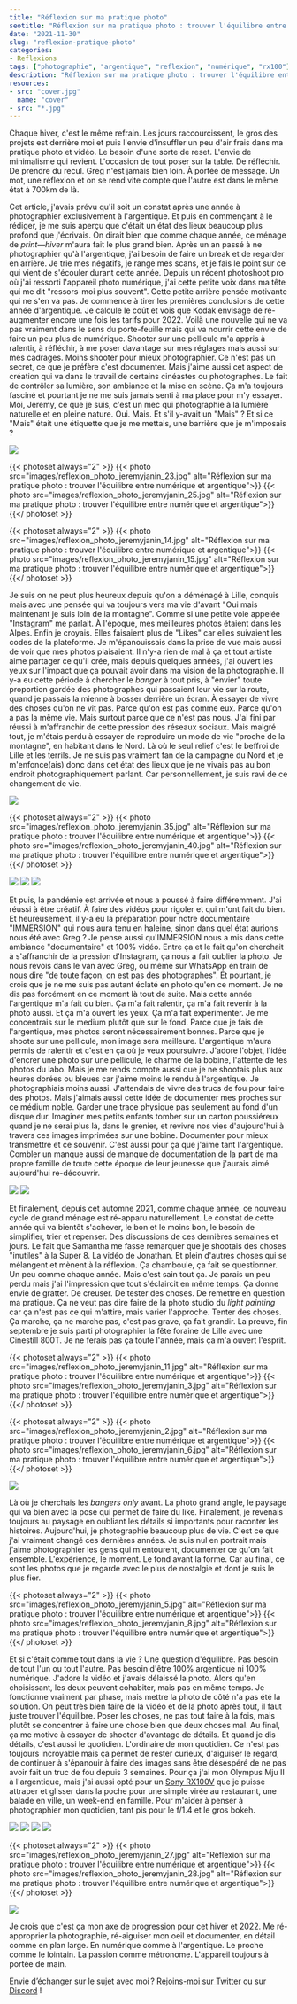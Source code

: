 ```yaml
---
title: "Réflexion sur ma pratique photo"
seotitle: "Réflexion sur ma pratique photo : trouver l'équilibre entre numérique et argentique"
date: "2021-11-30"
slug: "reflexion-pratique-photo"
categories:
- Reflexions
tags: ["photographie", "argentique", "reflexion", "numérique", "rx100"]
description: "Réflexion sur ma pratique photo : trouver l'équilibre entre numérique et argentique."
resources:
- src: "cover.jpg"
  name: "cover"
- src: "*.jpg"
---
```


Chaque hiver, c'est le même refrain. Les jours raccourcissent, le gros des projets est derrière moi et puis l'envie d'insuffler un peu d'air frais dans ma pratique photo et vidéo. Le besoin d'une sorte de reset. L'envie de minimalisme qui revient. L'occasion de tout poser sur la table. De réfléchir. De prendre du recul. Greg n'est jamais bien loin. À portée de message. Un mot, une réflexion et on se rend vite compte que l'autre est dans le même état à 700km de là.

Cet article, j'avais prévu qu'il soit un constat après une année à photographier exclusivement à l'argentique. Et puis en commençant à le rédiger, je me suis aperçu que c'était un état des lieux beaucoup plus profond que j'écrivais. On dirait bien que comme chaque année, ce ménage de *print—hiver* m'aura fait le plus grand bien. Après un an passé à ne photographier qu'à l'argentique, j'ai besoin de faire un break et de regarder en arrière. Je trie mes négatifs, je range mes scans, et je fais le point sur ce qui vient de s'écouler durant cette année. Depuis un récent photoshoot pro où j'ai ressorti l'appareil photo numérique, j'ai cette petite voix dans ma tête qui me dit "ressors-moi plus souvent". Cette petite arrière pensée motivante qui ne s'en va pas. Je commence à tirer les premières conclusions de cette année d'argentique. Je calcule le coût et vois que Kodak envisage de ré-augmenter encore une fois les tarifs pour 2022. Voilà une nouvelle qui ne va pas vraiment dans le sens du porte-feuille mais qui va nourrir cette envie de faire un peu plus de numérique. Shooter sur une pellicule m'a appris à ralentir, à réfléchir, à me poser davantage sur mes réglages mais aussi sur mes cadrages. Moins shooter pour mieux photographier. Ce n'est pas un secret, ce que je préfère c'est documenter. Mais j'aime aussi cet aspect de création qui va dans le travail de certains cinéastes ou photographes. Le fait de contrôler sa lumière, son ambiance et la mise en scène. Ça m'a toujours fasciné et pourtant je ne me suis jamais senti à ma place pour m'y essayer. Moi, Jeremy, ce que je suis, c'est un mec qui photographie à la lumière naturelle et en pleine nature. Oui. Mais. Et s'il y-avait un "Mais" ? Et si ce "Mais" était une étiquette que je me mettais, une barrière que je m'imposais ?

![](images/reflexion_photo_jeremyjanin_24.jpg)

{{< photoset always="2" >}} {{< photo src="images/reflexion_photo_jeremyjanin_23.jpg" alt="Réflexion sur ma pratique photo : trouver l'équilibre entre numérique et argentique">}} {{< photo src="images/reflexion_photo_jeremyjanin_25.jpg" alt="Réflexion sur ma pratique photo : trouver l'équilibre entre numérique et argentique">}} {{</ photoset >}}

{{< photoset always="2" >}} {{< photo src="images/reflexion_photo_jeremyjanin_14.jpg" alt="Réflexion sur ma pratique photo : trouver l'équilibre entre numérique et argentique">}} {{< photo src="images/reflexion_photo_jeremyjanin_15.jpg" alt="Réflexion sur ma pratique photo : trouver l'équilibre entre numérique et argentique">}} {{</ photoset >}}

Je suis on ne peut plus heureux depuis qu'on a déménagé à Lille, conquis mais avec une pensée qui va toujours vers ma vie d'avant "Oui mais maintenant je suis loin de la montagne". Comme si une petite voie appelée "Instagram" me parlait. À l'époque, mes meilleures photos étaient dans les Alpes. Enfin je croyais. Elles faisaient plus de "Likes" car elles suivaient les codes de la plateforme. Je m'épanouissais dans la prise de vue mais aussi de voir que mes photos plaisaient. Il n'y-a rien de mal à ça et tout artiste aime partager ce qu'il crée, mais depuis quelques années, j'ai ouvert les yeux sur l'impact que ça pouvait avoir dans ma vision de la photographie. Il y-a eu cette période à chercher le *banger* à tout pris, à "envier" toute proportion gardée des photographes qui passaient leur vie sur la route, quand je passais la mienne à bosser derrière un écran. À essayer de vivre des choses qu'on ne vit pas. Parce qu'on est pas comme eux. Parce qu'on a pas la même vie. Mais surtout parce que ce n'est pas nous. J'ai fini par réussi à m'affranchir de cette pression des réseaux sociaux. Mais malgré tout, je m'étais perdu à essayer de reproduire un mode de vie "proche de la montagne", en habitant dans le Nord. Là où le seul relief c'est le beffroi de Lille et les terrils. Je ne suis pas vraiment fan de la campagne du Nord et je m'enfonce(ais) donc dans cet état des lieux que je ne vivais pas au bon endroit photographiquement parlant. Car personnellement, je suis ravi de ce changement de vie.

![](images/reflexion_photo_jeremyjanin_32.jpg)

{{< photoset always="2" >}} {{< photo src="images/reflexion_photo_jeremyjanin_35.jpg" alt="Réflexion sur ma pratique photo : trouver l'équilibre entre numérique et argentique">}} {{< photo src="images/reflexion_photo_jeremyjanin_40.jpg" alt="Réflexion sur ma pratique photo : trouver l'équilibre entre numérique et argentique">}} {{</ photoset >}}

![](images/reflexion_photo_jeremyjanin_38.jpg)
![](images/reflexion_photo_jeremyjanin_41.jpg)
![](images/reflexion_photo_jeremyjanin_33.jpg)

Et puis, la pandémie est arrivée et nous a poussé à faire différemment. J'ai réussi à être créatif. À faire des vidéos pour rigoler et qui m'ont fait du bien. Et heureusement, il y-a eu la préparation pour notre documentaire "IMMERSION" qui nous aura tenu en haleine, sinon dans quel état aurions nous été avec Greg ?
Je pense aussi qu'IMMERSION nous a mis dans cette ambiance "documentaire" et 100% vidéo. Entre ça et le fait qu'on cherchait à s'affranchir de la pression d'Instagram, ça nous a fait oublier la photo. Je nous revois dans le van avec Greg, ou même sur WhatsApp en train de nous dire "de toute façon, on est pas des photographes". Et pourtant, je crois que je ne me suis pas autant éclaté en photo qu'en ce moment. Je ne dis pas forcément en ce moment là tout de suite. Mais cette année l'argentique m'a fait du bien. Ça m'a fait ralentir, ça m'a fait revenir à la photo aussi. Et ça m'a ouvert les yeux. Ça m'a fait expérimenter. Je me concentrais sur le medium plutôt que sur le fond. Parce que je fais de l'argentique, mes photos seront nécessairement bonnes. Parce que je shoote sur une pellicule, mon image sera meilleure. L'argentique m'aura permis de ralentir et c'est en ça où je veux poursuivre. J'adore l'objet, l'idée d'encrer une photo sur une pellicule, le charme de la bobine, l'attente de tes photos du labo. Mais je me rends compte aussi que je ne shootais plus aux heures dorées ou bleues car j'aime moins le rendu à l'argentique. Je photographiais moins aussi. J'attendais de vivre des trucs de fou pour faire des photos. Mais j'aimais aussi cette idée de documenter mes proches sur ce médium noble. Garder une trace physique pas seulement au fond d'un disque dur. Imaginer mes petits enfants tomber sur un carton poussiéreux quand je ne serai plus là, dans le grenier, et revivre nos vies d'aujourd'hui à travers ces images imprimées sur une bobine. Documenter pour mieux transmettre et ce souvenir. C'est aussi pour ça que j'aime tant l'argentique. Combler un manque aussi de manque de documentation de la part de ma propre famille de toute cette époque de leur jeunesse que j'aurais aimé aujourd'hui re-découvrir.

![](images/reflexion_photo_jeremyjanin_7.jpg)
![](images/reflexion_photo_jeremyjanin_19.jpg)

Et finalement, depuis cet automne 2021, comme chaque année, ce nouveau cycle de grand ménage est ré-apparu naturellement. Le constat de cette année qui va bientôt s'achever, le bon et le moins bon, le besoin de simplifier, trier et repenser. Des discussions de ces dernières semaines et jours. Le fait que Samantha me fasse remarquer que je shootais des choses "inutiles" à la Super 8. La vidéo de Jonathan. Et plein d'autres choses qui se mélangent et mènent à la réflexion. Ça chamboule, ça fait se questionner. Un peu comme chaque année. Mais c'est sain tout ça. Je parais un peu perdu mais j'ai l'impression que tout s'éclaircit en même temps. Ça donne envie de gratter. De creuser. De tester des choses. De remettre en question ma pratique. Ça ne veut pas dire faire de la photo studio du _light painting_ car ça n'est pas ce qui m'attire, mais varier l'approche. Tenter des choses. Ça marche, ça ne marche pas, c'est pas grave, ça fait grandir. La preuve, fin septembre je suis parti photographier la fête foraine de Lille avec une Cinestill 800T. Je ne ferais pas ça toute l'année, mais ça m'a ouvert l'esprit.

{{< photoset always="2" >}} {{< photo src="images/reflexion_photo_jeremyjanin_11.jpg" alt="Réflexion sur ma pratique photo : trouver l'équilibre entre numérique et argentique">}} {{< photo src="images/reflexion_photo_jeremyjanin_3.jpg" alt="Réflexion sur ma pratique photo : trouver l'équilibre entre numérique et argentique">}} {{</ photoset >}}

{{< photoset always="2" >}} {{< photo src="images/reflexion_photo_jeremyjanin_2.jpg" alt="Réflexion sur ma pratique photo : trouver l'équilibre entre numérique et argentique">}} {{< photo src="images/reflexion_photo_jeremyjanin_6.jpg" alt="Réflexion sur ma pratique photo : trouver l'équilibre entre numérique et argentique">}} {{</ photoset >}}

![](images/reflexion_photo_jeremyjanin_29.jpg)

Là où je cherchais les *bangers only* avant. La photo grand angle, le paysage qui va bien avec la pose qui permet de faire du like. Finalement, je revenais toujours au paysage en oubliant les détails si importants pour raconter les histoires. Aujourd'hui, je photographie beaucoup plus de vie. C'est ce que j'ai vraiment changé ces dernières années. Je suis nul en portrait mais j'aime photographier les gens qui m'entourent, documenter ce qu'on fait ensemble. L'expérience, le moment. Le fond avant la forme. Car au final, ce sont les photos que je regarde avec le plus de nostalgie et dont je suis le plus fier.

{{< photoset always="2" >}} {{< photo src="images/reflexion_photo_jeremyjanin_5.jpg" alt="Réflexion sur ma pratique photo : trouver l'équilibre entre numérique et argentique">}} {{< photo src="images/reflexion_photo_jeremyjanin_8.jpg" alt="Réflexion sur ma pratique photo : trouver l'équilibre entre numérique et argentique">}} {{</ photoset >}}

Et si c'était comme tout dans la vie ? Une question d'équilibre. Pas besoin de tout l'un ou tout l'autre. Pas besoin d'être 100% argentique ni 100% numérique. J'adore la vidéo et j'avais délaissé la photo. Alors qu'en choisissant, les deux peuvent cohabiter, mais pas en même temps. Je fonctionne vraiment par phase, mais mettre la photo de côté n'a pas été la solution. On peut très bien faire de la vidéo et de la photo après tout, il faut juste trouver l'équilibre. Poser les choses, ne pas tout faire à la fois, mais plutôt se concentrer à faire une chose bien que deux choses mal. Au final, ça me motive à essayer de shooter d'avantage de détails. Et quand je dis détails, c'est aussi le quotidien. L'ordinaire de mon quotidien. Ce n'est pas toujours incroyable mais ça permet de rester curieux, d'aiguiser le regard, de continuer à s'épanouir à faire des images sans être désespéré de ne pas avoir fait un truc de fou depuis 3 semaines. Pour ça j'ai mon Olympus Mju II à l'argentique, mais j'ai aussi opté pour un [Sony RX100V](https://www.digit-photo.com/SONY-Cyber-Shot-DSC-RX100-VA-rSONYDSCRX100M5ACE3.html?dpa_id=21) que je puisse attraper et glisser dans la poche pour une simple virée au restaurant, une balade en ville, un week-end en famille. Pour m'aider à penser à photographier mon quotidien, tant pis pour le f/1.4 et le gros bokeh.

![](images/reflexion_photo_jeremyjanin_21.jpg)
![](images/reflexion_photo_jeremyjanin_1.jpg)
![](images/reflexion_photo_jeremyjanin_26.jpg)
![](images/reflexion_photo_jeremyjanin_30.jpg)

{{< photoset always="2" >}} {{< photo src="images/reflexion_photo_jeremyjanin_27.jpg" alt="Réflexion sur ma pratique photo : trouver l'équilibre entre numérique et argentique">}} {{< photo src="images/reflexion_photo_jeremyjanin_28.jpg" alt="Réflexion sur ma pratique photo : trouver l'équilibre entre numérique et argentique">}} {{</ photoset >}}

![](images/reflexion_photo_jeremyjanin_31.jpg)

Je crois que c'est ça mon axe de progression pour cet hiver et 2022. Me ré-approprier la photographie, ré-aiguiser mon oeil et documenter, en détail comme en plan large. En numérique comme à l'argentique. Le proche comme le lointain. La passion comme métronome. L'appareil toujours à portée de main.

Envie d’échanger sur le sujet avec moi ? [Rejoins-moi sur Twitter](https://twitter.com/jeremyjanin) ou sur [Discord](https://discord.gg/rvk5DTwT8H) !
